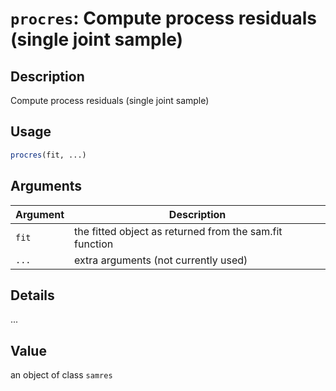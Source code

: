 # `procres`: Compute process residuals (single joint sample)

## Description


 Compute process residuals (single joint sample)


## Usage

```r
procres(fit, ...)
```


## Arguments

Argument      |Description
------------- |----------------
```fit```     |     the fitted object as returned from the sam.fit function
```...```     |     extra arguments (not currently used)

## Details


 ...


## Value


 an object of class `samres` 


